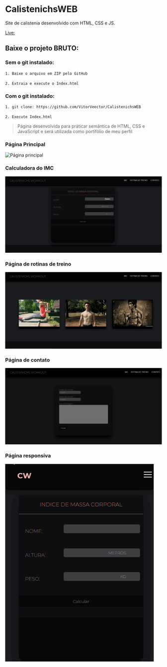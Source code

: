 # CalistenichsWEB
 Site de calistenia desenvolvido com HTML, CSS e JS.

[Live: ](https://calistenichs-web.vercel.app/)

## Baixe o projeto BRUTO:

### Sem o git instalado:

    1. Baixe o arquivo em ZIP pelo GitHub
    
    2. Extraia e execute o Index.html

### Com o git instalado:
    1. git clone: https://github.com/VitorVeector/CalistenichsWEB
    
    2. Execute Index.html

 > Página desenvolvida para   práticar semântica de HTML, CSS e JavaScript e será utilizada como portifólio de meu perfil

 ### Página Principal
 ![Página principal](./markdown/mainPage.gif)

 ### Calculadora do IMC
 ![Página do IMC](./markdown/IMCPage.gif)

 ### Página de rotinas de treino
  ![Página do IMC](./markdown/RotinaPage.gif)

### Página de contato
![Página do IMC](./markdown/ContactPage.png)

### Página responsiva
![Página do IMC](./markdown/responsive.gif)

